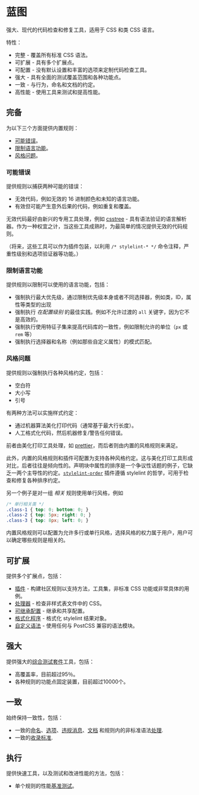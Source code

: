 # 蓝图

强大、现代的代码检查和修复工具，适用于 CSS 和类 CSS 语言。

特性：

-   完整 - 覆盖所有标准 CSS 语法。
-   可扩展 - 具有多个扩展点。
-   可配置 - 没有默认设置和丰富的选项来定制代码检查工具。
-   强大 - 具有全面的测试覆盖范围和各种功能点。
-   一致 - 与行为，命名和文档的约定。
-   高性能 - 使用工具来测试和提高性能。

## 完备

为以下三个方面提供内置规则：

-   [可能错误](docs/user-guide/rules.md#可能错误)。
-   [限制语言功能](docs/user-guide/rules.md#限制语言功能)。
-   [风格问题](docs/user-guide/rules.md#风格问题)。

### 可能错误

提供规则以捕获两种可能的错误：

-   无效代码，例如无效的 16 进制颜色和未知的语言功能。
-   有效但可能产生意外后果的代码，例如重复和覆盖。

无效代码最好由新兴的专用工具处理，例如 [csstree](https://github.com/csstree/csstree) - 具有语法验证的语言解析器。作为一种权宜之计，当这些工具成熟时，为最简单的情况提供无效的代码规则。

（将来，这些工具可以作为插件包装，以利用 `/* stylelint-* */` 命令注释，严重性级别和选项验证器等功能。）

### 限制语言功能

提供规则以限制可以使用的语言功能，包括：

-   强制执行最大优先级，通过限制优先级本身或者不同选择器，例如类，ID，属性等类型的出现
-   强制执行 _在配置级别_ 的最佳实践。例如不允许过渡的 `all` 关键字，因为它不是高效的。
-   强制执行使用特征子集来提高代码库的一致性，例如限制允许的单位（`px` 或 `rem` 等）
-   强制执行选择器和名称（例如那些自定义属性）的模式匹配。

### 风格问题

提供规则以强制执行各种风格约定，包括：

-   空白符
-   大小写
-   引号

有两种方法可以实施样式约定：

-   通过机器算法美化打印代码（通常基于最大行长度）。
-   人工格式化代码，然后机器修复/警告任何错误。

前者由美化打印工具处理，如 [prettier](https://github.com/prettier/prettier)，而后者则由内置的风格规则来满足。

此外，内置的风格规则和插件可配置为支持各种风格约定。这与美化打印工具形成对比，后者往往是倾向性的。声明块中属性的排序是一个争议性话题的例子，它缺乏一两个主导性的约定。[`stylelint-order`](https://www.npmjs.com/package/stylelint-order) 插件遵循 stylelint 的哲学，可用于检查和修复各种排序约定。

另一个例子是对一组 _相关_ 规则使用单行风格，例如

```css
/* 单行相关类 */
.class-1 { top: 0; bottom: 0; }
.class-2 { top: 5px; right: 0; }
.class-3 { top: 8px; left: 0; }
```

内置风格规则可以配置为允许多行或单行风格，选择风格的权力属于用户，用户可以确定哪些规则是相关的。

## 可扩展

提供多个扩展点，包括：

-   [插件](docs/developer-guide/plugins.md) - 构建社区规则以支持方法，工具集，非标准 CSS 功能或非常具体的用例。
-   [处理器](docs/user-guide/processors.md) - 检查非样式表文件中的 CSS。
-   [可继承配置](docs/user-guide/configuration.md#extends) - 继承和共享配置。
-   [格式化程序](docs/developer-guide/formatters.md) - 格式化 stylelint 结果对象。
-   [自定义语法](docs/user-guide/node-api.md#customsyntax) - 使用任何与 PostCSS 兼容的语法模块。

## 强大

提供强大的[综合测试套件](docs/developer-guide/rules.md#编写测试)工具，包括：

-   高覆盖率，目前超过95％。
-   各种规则的功能点固定装置，目前超过10000个。

## 一致

始终保持一致性，包括：

-   一致的[命名](docs/developer-guide/rules.md#为规则命名)、[选项](docs/developer-guide/rules.md#确立选项)、[违规消息](docs/developer-guide/rules.md#确立违规消息)、[文档](docs/developer-guide/rules.md#编写自述文档) 和规则内的非标准语法[处理](docs/developer-guide/rules.md#编写规则).
-   一致的[收录标准](docs/developer-guide/rules.md#收录标准).

## 执行

提供快速工具，以及测试和改进性能的方法，包括：

-   单个规则的性能[基准测试](docs/developer-guide/rules.md#提高规则的性能)。
